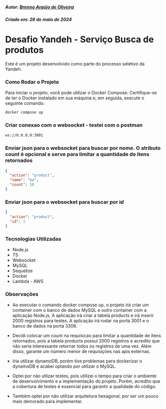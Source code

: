 ##### Autor: [Brenno Araújo de Oliveira](https://www.linkedin.com/in/brennoaraujo/)
##### Criado em: 26 de maio de 2024

# Desafio Yandeh - Serviço Busca de produtos

Este é um projeto desenvolvido como parte do processo seletivo da Yandeh. 


### Como Rodar o Projeto

Para iniciar o projeto, você pode utilizar o Docker Compose. Certifique-se de ter o Docker instalado em sua máquina e, em seguida, execute o seguinte comando:

```bash
docker compose up
```

### Criar conexao com o websocket - testei com o postman
```bash
ws://0.0.0.0:3001
```

### Enviar json para o websocket para buscar por nome. O atributo count é opcional e serve para limitar a quantidade de itens retornados
```json
{
  "action": "product",
  "name": "ba",
  "count": 10
}

```

### Enviar json para o websocket para buscar por id
```json
{
  "action": "product",
  "id": 1
}

```

### Tecnologias Utilizadas
- Node.js
- TS
- Websocket
- MySQL
- Sequelize
- Docker
- Lambda - AWS

### Observações
- Ao executar o comando docker compose up, o projeto irá criar um container com o banco de dados MySQL e outro container com a aplicação Node.js. A aplicação irá criar a tabela products e irá inserir 2000 registros para testes. A aplicação irá rodar na porta 3001 e o banco de dados na porta 3306.

- Decidi colocar um count na requisicao para limitar a quantidade de itens retornados, pois a tabela products possui 2000 registros e acredito que não seria interessante retornar todos os registros de uma vez. Além disso, garante um número menor de requisições nas apis externas.

- Iria utilizar dynamoDB, porém tive problemas para dockerizar o dynamoDB e acabei optando por utilizar o MySQL.

- Optei por não utlizar testes, pois utilizei o tempo para criar o ambiente de desenvolvimento e a implementação do projeto. Porém, acredito que a cobertura de testes é essencial para garantir a qualidade do código.

- Também optei por não utilizar arquitetura hexagonal, por ser um pouco mais demorado para implementar.

